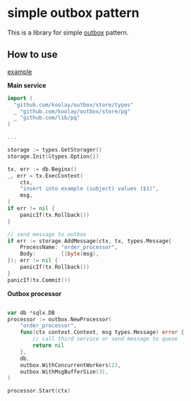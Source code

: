 # simple outbox pattern 

This is a library for simple [outbox](https://microservices.io/patterns/data/transactional-outbox.html) pattern.

## How to use

[example](https://github.com/koolay/outbox/_example)

**Main service**

```go
import (
  "github.com/koolay/outbox/store/types"
  _ "github.com/koolay/outbox/store/pg"
  _ "github.com/lib/pq"
)

...

storage := types.GetStorager()
storage.Init(&types.Option{})

tx, err := db.Beginx()
_, err = tx.ExecContext(
	ctx,
	"insert into example (subject) values ($1)",
	msg,
)
if err != nil {
	panicIf(tx.Rollback())
}

// send message to outbox
if err := storage.AddMessage(ctx, tx, types.Message{
	ProcessName: "order_processor",
	Body:        []byte(msg),
}); err != nil {
	panicIf(tx.Rollback())
}
panicIf(tx.Commit())

```

**Outbox processor**

```go

var db *sqlx.DB
processor := outbox.NewProcessor(
	"order_processor",
	func(ctx context.Context, msg types.Message) error {
	    // call third service or send message to queue
		return nil
	},
	db,
	outbox.WithConcurrentWorkers(2),
	outbox.WithMsgBufferSize(3),
)

processor.Start(ctx)

```
